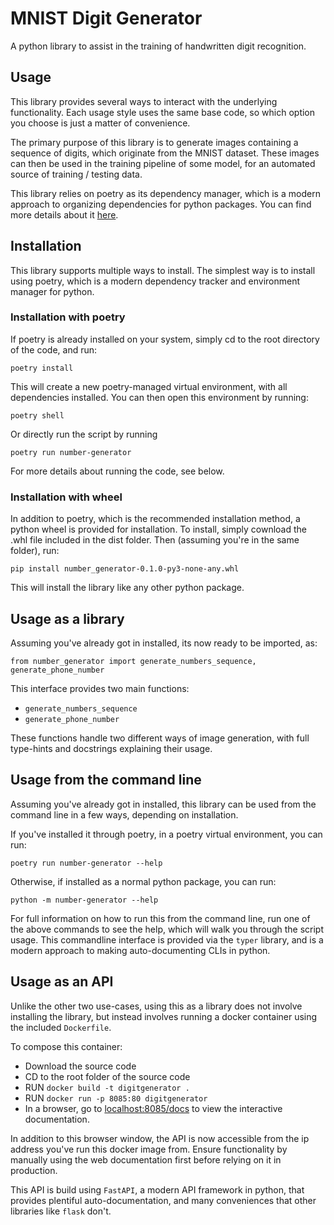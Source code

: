 # MNIST Digit Generator

A python library to assist in the training of handwritten digit recognition.

## Usage
This library provides several ways to interact with the underlying functionality.
Each usage style uses the same base code, so which option you choose is just a matter of convenience.

The primary purpose of this library is to generate images containing a sequence of digits, which originate from the MNIST dataset.
These images can then be used in the training pipeline of some model, for an automated source of training / testing data.

This library relies on poetry as its dependency manager, which is a modern approach to organizing dependencies for python packages.
You can find more details about it [here](https://python-poetry.org/).

## Installation

This library supports multiple ways to install. The simplest way is to install using poetry, which is a modern dependency tracker and environment manager for python.

### Installation with poetry

If poetry is already installed on your system, simply cd to the root directory of the code, and run:

    poetry install

This will create a new poetry-managed virtual environment, with all dependencies installed. You can then open this environment by running:

    poetry shell

Or directly run the script by running

    poetry run number-generator
    
For more details about running the code, see below.

### Installation with wheel

In addition to poetry, which is the recommended installation method, a python wheel is provided for installation. To install, simply cownload the .whl file included in the dist folder. Then (assuming you're in the same folder), run:

    pip install number_generator-0.1.0-py3-none-any.whl

This will install the library like any other python package.

## Usage as a library

Assuming you've already got in installed, its now ready to be imported, as:

    from number_generator import generate_numbers_sequence, generate_phone_number

This interface provides two main functions:
- `generate_numbers_sequence`
- `generate_phone_number`

These functions handle two different ways of image generation, with full type-hints and docstrings explaining their usage.

## Usage from the command line

Assuming you've already got in installed, this library can be used from the command line in a few ways, depending on installation.

If you've installed it through poetry, in a poetry virtual environment, you can run:

    poetry run number-generator --help

Otherwise, if installed as a normal python package, you can run:

    python -m number-generator --help

For full information on how to run this from the command line, run one of the above commands to see the help, which will walk you through the script usage. This commandline interface is provided via the `typer` library, and is a modern approach to making auto-documenting CLIs in python.

## Usage as an API

Unlike the other two use-cases, using this as a library does not involve installing the library, but instead involves running a docker container using the included `Dockerfile`.

To compose this container:
- Download the source code
- CD to the root folder of the source code
- RUN `docker build -t digitgenerator .`
- RUN `docker run -p 8085:80 digitgenerator`
- In a browser, go to [localhost:8085/docs](http://localhost:8085/docs) to view the interactive documentation.

In addition to this browser window, the API is now accessible from the ip address you've run this docker image from. Ensure functionality by manually using the web documentation first before relying on it in production.

This API is build using `FastAPI`, a modern API framework in python, that provides plentiful auto-documentation, and many conveniences that other libraries like `flask` don't. 

